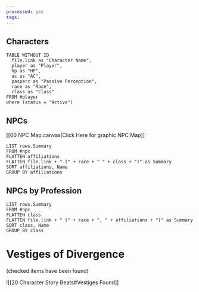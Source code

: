 ```yaml
---
processed: yes
tags: 
---
```

## Characters
```dataview
TABLE WITHOUT ID
  file.link as "Character Name",
  player as "Player",
  hp as "HP",
  ac as "AC",
  pasperc as "Passive Perception",
  race as "Race",
  class as "Class"
FROM #player 
where (status = "Active")
```

## NPCs

[[00 NPC Map.canvas|Click Here for graphic NPC Map]]
```dataview
LIST rows.Summary
FROM #npc
FLATTEN affiliations
FLATTEN file.link + " (" + race + " " + class + ")" as Summary
SORT affiliations, Name
GROUP BY affiliations
```
## NPCs by Profession
```dataview
LIST rows.Summary
FROM #npc
FLATTEN class
FLATTEN file.link + " (" + race + ", " + affiliations + ")" as Summary
SORT class, Name
GROUP BY class
```

# Vestiges of Divergence
(checked items have been found)

![[20 Character Story Beats#Vestiges Found]]